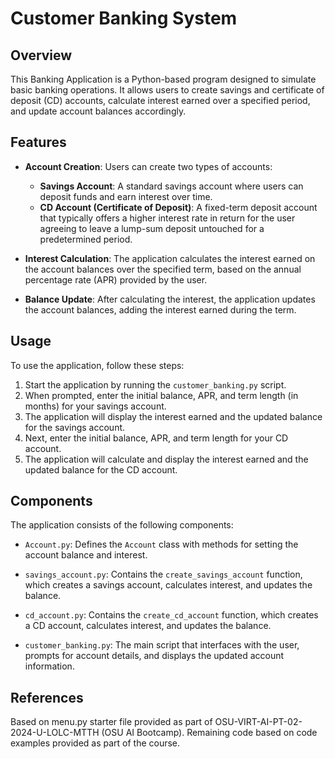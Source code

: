 # Customer Banking System

## Overview

This Banking Application is a Python-based program designed to simulate basic banking operations. It allows users to create savings and certificate of deposit (CD) accounts, calculate interest earned over a specified period, and update account balances accordingly.

## Features

- **Account Creation**: Users can create two types of accounts:
  - **Savings Account**: A standard savings account where users can deposit funds and earn interest over time.
  - **CD Account (Certificate of Deposit)**: A fixed-term deposit account that typically offers a higher interest rate in return for the user agreeing to leave a lump-sum deposit untouched for a predetermined period.

- **Interest Calculation**: The application calculates the interest earned on the account balances over the specified term, based on the annual percentage rate (APR) provided by the user.

- **Balance Update**: After calculating the interest, the application updates the account balances, adding the interest earned during the term.

## Usage

To use the application, follow these steps:

1. Start the application by running the `customer_banking.py` script.
2. When prompted, enter the initial balance, APR, and term length (in months) for your savings account.
3. The application will display the interest earned and the updated balance for the savings account.
4. Next, enter the initial balance, APR, and term length for your CD account.
5. The application will calculate and display the interest earned and the updated balance for the CD account.

## Components

The application consists of the following components:

- `Account.py`: Defines the `Account` class with methods for setting the account balance and interest.

- `savings_account.py`: Contains the `create_savings_account` function, which creates a savings account, calculates interest, and updates the balance.

- `cd_account.py`: Contains the `create_cd_account` function, which creates a CD account, calculates interest, and updates the balance.

- `customer_banking.py`: The main script that interfaces with the user, prompts for account details, and displays the updated account information.

## References
Based on menu.py starter file provided as part of OSU-VIRT-AI-PT-02-2024-U-LOLC-MTTH (OSU AI Bootcamp). Remaining code based on code examples provided as part of the course.
